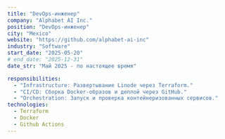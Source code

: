 ```yaml
---
title: "DevOps-инженер"
company: "Alphabet AI Inc."
position: "DevOps-инженер"
city: "Mexico"
website: "https://github.com/alphabet-ai-inc"
industry: "Software"
start_date: "2025-05-20"
# end_date: "2025-12-31"
date_str: "Май 2025 - по настоящее время"

responsibilities:
  - "Infrastructure: Развертывание Linode через Terraform."
  - "CI/CD: Сборка Docker-образов и деплой через GitHub."
  - "Orchestration: Запуск и проверка контейнеризованных сервисов."
technologies:
  - Terraform
  - Docker
  - Github Actions
---
```

